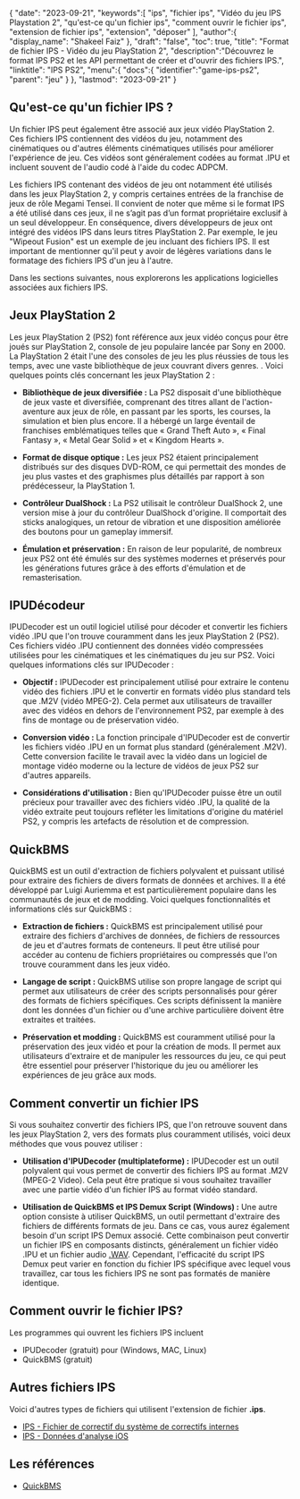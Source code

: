 {
"date": "2023-09-21",
   "keywords":[
"ips",
"fichier ips",
"Vidéo du jeu IPS Playstation 2",
"qu'est-ce qu'un fichier ips",
"comment ouvrir le fichier ips",
"extension de fichier ips",
"extension",
"déposer"
],
   "author":{
"display_name": "Shakeel Faiz"
},
"draft": "false",
"toc": true,
"title": "Format de fichier IPS - Vidéo du jeu PlayStation 2",
   "description":"Découvrez le format IPS PS2 et les API permettant de créer et d'ouvrir des fichiers IPS.",
"linktitle": "IPS PS2",
   "menu":{
      "docs":{
         "identifier":"game-ips-ps2",
"parent": "jeu"
}
},
"lastmod": "2023-09-21"
}

## Qu'est-ce qu'un fichier IPS ?

Un fichier IPS peut également être associé aux jeux vidéo PlayStation 2. Ces fichiers IPS contiennent des vidéos du jeu, notamment des cinématiques ou d'autres éléments cinématiques utilisés pour améliorer l'expérience de jeu. Ces vidéos sont généralement codées au format .IPU et incluent souvent de l'audio codé à l'aide du codec ADPCM.

Les fichiers IPS contenant des vidéos de jeu ont notamment été utilisés dans les jeux PlayStation 2, y compris certaines entrées de la franchise de jeux de rôle Megami Tensei. Il convient de noter que même si le format IPS a été utilisé dans ces jeux, il ne s’agit pas d’un format propriétaire exclusif à un seul développeur. En conséquence, divers développeurs de jeux ont intégré des vidéos IPS dans leurs titres PlayStation 2. Par exemple, le jeu "Wipeout Fusion" est un exemple de jeu incluant des fichiers IPS. Il est important de mentionner qu'il peut y avoir de légères variations dans le formatage des fichiers IPS d'un jeu à l'autre.

Dans les sections suivantes, nous explorerons les applications logicielles associées aux fichiers IPS.

## Jeux PlayStation 2

Les jeux PlayStation 2 (PS2) font référence aux jeux vidéo conçus pour être joués sur PlayStation 2, console de jeu populaire lancée par Sony en 2000. La PlayStation 2 était l'une des consoles de jeu les plus réussies de tous les temps, avec une vaste bibliothèque de jeux couvrant divers genres. . Voici quelques points clés concernant les jeux PlayStation 2 :

- **Bibliothèque de jeux diversifiée :** La PS2 disposait d'une bibliothèque de jeux vaste et diversifiée, comprenant des titres allant de l'action-aventure aux jeux de rôle, en passant par les sports, les courses, la simulation et bien plus encore. Il a hébergé un large éventail de franchises emblématiques telles que « Grand Theft Auto », « Final Fantasy », « Metal Gear Solid » et « Kingdom Hearts ».

- **Format de disque optique :** Les jeux PS2 étaient principalement distribués sur des disques DVD-ROM, ce qui permettait des mondes de jeu plus vastes et des graphismes plus détaillés par rapport à son prédécesseur, la PlayStation 1.

- **Contrôleur DualShock :** La PS2 utilisait le contrôleur DualShock 2, une version mise à jour du contrôleur DualShock d'origine. Il comportait des sticks analogiques, un retour de vibration et une disposition améliorée des boutons pour un gameplay immersif.

- **Émulation et préservation :** En raison de leur popularité, de nombreux jeux PS2 ont été émulés sur des systèmes modernes et préservés pour les générations futures grâce à des efforts d'émulation et de remasterisation.

## IPUDécodeur

IPUDecoder est un outil logiciel utilisé pour décoder et convertir les fichiers vidéo .IPU que l'on trouve couramment dans les jeux PlayStation 2 (PS2). Ces fichiers vidéo .IPU contiennent des données vidéo compressées utilisées pour les cinématiques et les cinématiques du jeu sur PS2. Voici quelques informations clés sur IPUDecoder :

- **Objectif :** IPUDecoder est principalement utilisé pour extraire le contenu vidéo des fichiers .IPU et le convertir en formats vidéo plus standard tels que .M2V (vidéo MPEG-2). Cela permet aux utilisateurs de travailler avec des vidéos en dehors de l'environnement PS2, par exemple à des fins de montage ou de préservation vidéo.

- **Conversion vidéo :** La fonction principale d'IPUDecoder est de convertir les fichiers vidéo .IPU en un format plus standard (généralement .M2V). Cette conversion facilite le travail avec la vidéo dans un logiciel de montage vidéo moderne ou la lecture de vidéos de jeux PS2 sur d'autres appareils.

- **Considérations d'utilisation :** Bien qu'IPUDecoder puisse être un outil précieux pour travailler avec des fichiers vidéo .IPU, la qualité de la vidéo extraite peut toujours refléter les limitations d'origine du matériel PS2, y compris les artefacts de résolution et de compression.

## QuickBMS

QuickBMS est un outil d'extraction de fichiers polyvalent et puissant utilisé pour extraire des fichiers de divers formats de données et archives. Il a été développé par Luigi Auriemma et est particulièrement populaire dans les communautés de jeux et de modding. Voici quelques fonctionnalités et informations clés sur QuickBMS :

- **Extraction de fichiers :** QuickBMS est principalement utilisé pour extraire des fichiers d'archives de données, de fichiers de ressources de jeu et d'autres formats de conteneurs. Il peut être utilisé pour accéder au contenu de fichiers propriétaires ou compressés que l'on trouve couramment dans les jeux vidéo.

- **Langage de script :** QuickBMS utilise son propre langage de script qui permet aux utilisateurs de créer des scripts personnalisés pour gérer des formats de fichiers spécifiques. Ces scripts définissent la manière dont les données d'un fichier ou d'une archive particulière doivent être extraites et traitées.

- **Préservation et modding :** QuickBMS est couramment utilisé pour la préservation des jeux vidéo et pour la création de mods. Il permet aux utilisateurs d'extraire et de manipuler les ressources du jeu, ce qui peut être essentiel pour préserver l'historique du jeu ou améliorer les expériences de jeu grâce aux mods.

## Comment convertir un fichier IPS

Si vous souhaitez convertir des fichiers IPS, que l'on retrouve souvent dans les jeux PlayStation 2, vers des formats plus couramment utilisés, voici deux méthodes que vous pouvez utiliser :

- **Utilisation d'IPUDecoder (multiplateforme) :** IPUDecoder est un outil polyvalent qui vous permet de convertir des fichiers IPS au format .M2V (MPEG-2 Video). Cela peut être pratique si vous souhaitez travailler avec une partie vidéo d'un fichier IPS au format vidéo standard.

- **Utilisation de QuickBMS et IPS Demux Script (Windows) :** Une autre option consiste à utiliser QuickBMS, un outil permettant d'extraire des fichiers de différents formats de jeu. Dans ce cas, vous aurez également besoin d'un script IPS Demux associé. Cette combinaison peut convertir un fichier IPS en composants distincts, généralement un fichier vidéo .IPU et un fichier audio [.WAV](/fr/audio/wav/). Cependant, l'efficacité du script IPS Demux peut varier en fonction du fichier IPS spécifique avec lequel vous travaillez, car tous les fichiers IPS ne sont pas formatés de manière identique.

## Comment ouvrir le fichier IPS?

Les programmes qui ouvrent les fichiers IPS incluent

- IPUDecoder (gratuit) pour (Windows, MAC, Linux)
- QuickBMS (gratuit)

## Autres fichiers IPS

Voici d'autres types de fichiers qui utilisent l'extension de fichier **.ips**.

- [IPS - Fichier de correctif du système de correctifs internes](/fr/game/ips/)
- [IPS - Données d'analyse iOS](/fr/misc/ips/)

## Les références
* [QuickBMS](http://aluigi.altervista.org/quickbms.htm)

